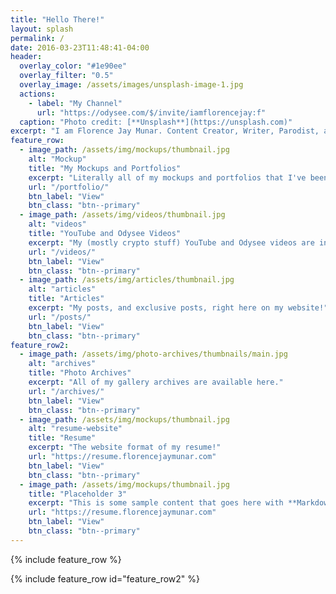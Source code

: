 ```yaml
---
title: "Hello There!"
layout: splash
permalink: /
date: 2016-03-23T11:48:41-04:00
header:
  overlay_color: "#1e90ee"
  overlay_filter: "0.5"
  overlay_image: /assets/images/unsplash-image-1.jpg
  actions:
    - label: "My Channel"
      url: "https://odysee.com/$/invite/iamflorencejay:f"
  caption: "Photo credit: [**Unsplash**](https://unsplash.com)"
excerpt: "I am Florence Jay Munar. Content Creator, Writer, Parodist, anything that I have a skill for can push it out of the box. :D"
feature_row:
  - image_path: /assets/img/mockups/thumbnail.jpg
    alt: "Mockup"
    title: "My Mockups and Portfolios"
    excerpt: "Literally all of my mockups and portfolios that I've been doing for the past years."
    url: "/portfolio/"
    btn_label: "View"
    btn_class: "btn--primary"
  - image_path: /assets/img/videos/thumbnail.jpg
    alt: "videos"
    title: "YouTube and Odysee Videos"
    excerpt: "My (mostly crypto stuff) YouTube and Odysee videos are in here!"
    url: "/videos/"
    btn_label: "View"
    btn_class: "btn--primary"
  - image_path: /assets/img/articles/thumbnail.jpg
    alt: "articles"
    title: "Articles"
    excerpt: "My posts, and exclusive posts, right here on my website!"
    url: "/posts/"
    btn_label: "View"
    btn_class: "btn--primary"
feature_row2:
  - image_path: /assets/img/photo-archives/thumbnails/main.jpg
    alt: "archives"
    title: "Photo Archives"
    excerpt: "All of my gallery archives are available here."
    url: "/archives/"
    btn_label: "View"
    btn_class: "btn--primary"
  - image_path: /assets/img/mockups/thumbnail.jpg
    alt: "resume-website"
    title: "Resume"
    excerpt: "The website format of my resume!"
    url: "https://resume.florencejaymunar.com"
    btn_label: "View"
    btn_class: "btn--primary"
  - image_path: /assets/img/mockups/thumbnail.jpg
    title: "Placeholder 3"
    excerpt: "This is some sample content that goes here with **Markdown** formatting."
    url: "https://resume.florencejaymunar.com"
    btn_label: "View"
    btn_class: "btn--primary"
---
```


{% include feature_row %}

{% include feature_row id="feature_row2" %}
